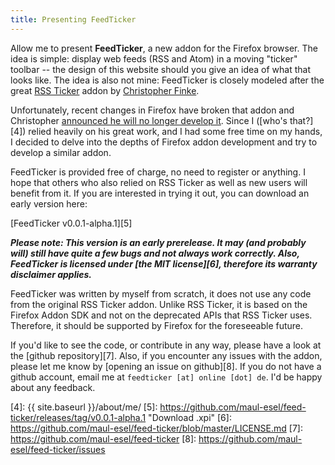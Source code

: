 ```yaml
---
title: Presenting FeedTicker
---
```


Allow me to present **FeedTicker**, a new addon for the Firefox browser. The idea
is simple: display web feeds (RSS and Atom) in a moving "ticker" toolbar -- the design
of this website should you give an idea of what that looks like. The idea is also
not mine: FeedTicker is closely modeled after the great [RSS Ticker][1] addon by
[Christopher Finke][2].

Unfortunately, recent changes in Firefox have broken that addon and Christopher
[announced he will no longer develop it][3]. Since I ([who's that?][4]) relied
heavily on his great work, and I had some free time on my hands, I decided to delve
into the depths of Firefox addon development and try to develop a similar addon.

FeedTicker is provided free of charge, no need to register or anything. I hope that
others who also relied on RSS Ticker as well as new users will benefit from it.
If you are interested in trying it out, you can download an early version here:

[FeedTicker v0.0.1-alpha.1][5]

***Please note: This version is an early prerelease. It may (and probably will)
still have quite a few bugs and not always work correctly. Also, FeedTicker is
licensed under [the MIT license][6], therefore its warranty disclaimer applies.***

FeedTicker was written by myself from scratch, it does not use any code from the
original RSS Ticker addon. Unlike RSS Ticker, it is based on the Firefox Addon SDK
and not on the deprecated APIs that RSS Ticker uses. Therefore, it should be supported
by Firefox for the foreseeable future.

If you'd like to see the code, or contribute in any way, please have a look at the
[github repository][7]. Also, if you encounter any issues with the addon, please
let me know by [opening an issue on github][8]. If you do not have a github account,
email me at `feedticker [at] online [dot] de`. I'd be happy about any feedback.

[1]: https://addons.mozilla.org/en/firefox/addon/rss-ticker/ "RSS Ticker on addons.mozilla.org"
[2]: http://www.chrisfinke.com/
[3]: http://www.chrisfinke.com/2015/08/21/my-future-of-developing-firefox-add-ons/
[4]: {{ site.baseurl }}/about/me/
[5]: https://github.com/maul-esel/feed-ticker/releases/tag/v0.0.1-alpha.1 "Download .xpi"
[6]: https://github.com/maul-esel/feed-ticker/blob/master/LICENSE.md
[7]: https://github.com/maul-esel/feed-ticker
[8]: https://github.com/maul-esel/feed-ticker/issues
